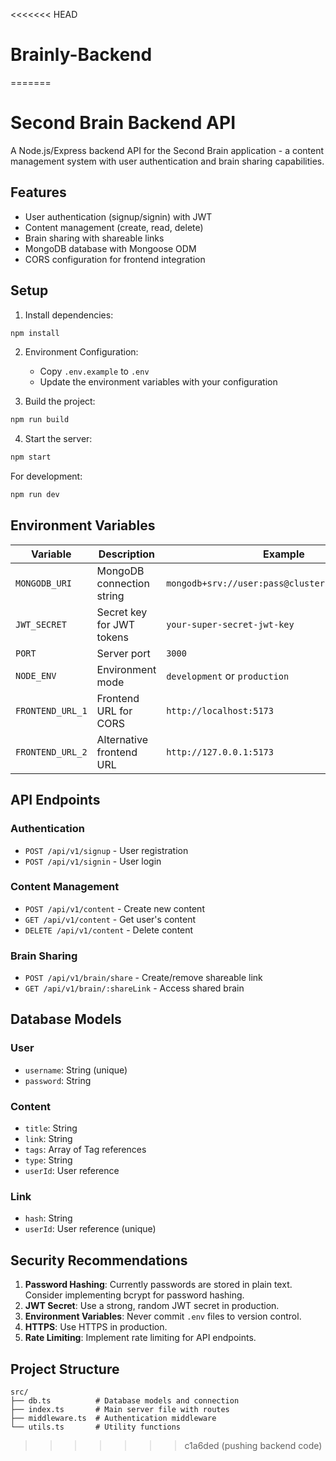 <<<<<<< HEAD
# Brainly-Backend
=======
# Second Brain Backend API

A Node.js/Express backend API for the Second Brain application - a content management system with user authentication and brain sharing capabilities.

## Features

- User authentication (signup/signin) with JWT
- Content management (create, read, delete)
- Brain sharing with shareable links
- MongoDB database with Mongoose ODM
- CORS configuration for frontend integration

## Setup

1. Install dependencies:
```bash
npm install
```

2. Environment Configuration:
   - Copy `.env.example` to `.env`
   - Update the environment variables with your configuration

3. Build the project:
```bash
npm run build
```

4. Start the server:
```bash
npm start
```

For development:
```bash
npm run dev
```

## Environment Variables

| Variable | Description | Example |
|----------|-------------|---------|
| `MONGODB_URI` | MongoDB connection string | `mongodb+srv://user:pass@cluster.mongodb.net/db` |
| `JWT_SECRET` | Secret key for JWT tokens | `your-super-secret-jwt-key` |
| `PORT` | Server port | `3000` |
| `NODE_ENV` | Environment mode | `development` or `production` |
| `FRONTEND_URL_1` | Frontend URL for CORS | `http://localhost:5173` |
| `FRONTEND_URL_2` | Alternative frontend URL | `http://127.0.0.1:5173` |

## API Endpoints

### Authentication
- `POST /api/v1/signup` - User registration
- `POST /api/v1/signin` - User login

### Content Management
- `POST /api/v1/content` - Create new content
- `GET /api/v1/content` - Get user's content
- `DELETE /api/v1/content` - Delete content

### Brain Sharing
- `POST /api/v1/brain/share` - Create/remove shareable link
- `GET /api/v1/brain/:shareLink` - Access shared brain

## Database Models

### User
- `username`: String (unique)
- `password`: String

### Content
- `title`: String
- `link`: String
- `tags`: Array of Tag references
- `type`: String
- `userId`: User reference

### Link
- `hash`: String
- `userId`: User reference (unique)

## Security Recommendations

1. **Password Hashing**: Currently passwords are stored in plain text. Consider implementing bcrypt for password hashing.
2. **JWT Secret**: Use a strong, random JWT secret in production.
3. **Environment Variables**: Never commit `.env` files to version control.
4. **HTTPS**: Use HTTPS in production.
5. **Rate Limiting**: Implement rate limiting for API endpoints.

## Project Structure

```
src/
├── db.ts          # Database models and connection
├── index.ts       # Main server file with routes
├── middleware.ts  # Authentication middleware
└── utils.ts       # Utility functions
```
>>>>>>> c1a6ded (pushing backend code)
